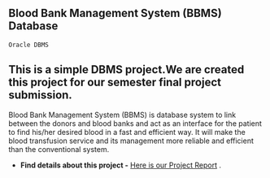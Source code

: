 ## Blood Bank Management System (BBMS) Database
`Oracle DBMS`

  This is a simple DBMS project.We are created this project for our semester final project submission.
---------------------------------------------------------------------------------------------------------

Blood Bank Management System (BBMS) is database system to link between the donors and
blood banks and act as an interface for the patient to find his/her desired blood in a fast and
efficient way. It will make the blood transfusion service and its management more reliable and
efficient than the conventional system.

* **Find details about this project -** [Here is our Project Report](https://github.com/joyahamad074/Blood-Bank-Management-System-DBMS-/blob/master/project%20report/lab_project_report.pdf) .

